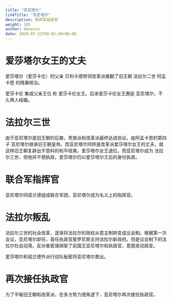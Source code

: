 ```yaml
---
title: "亚尼塔尔"
linkTitle: "亚尼塔尔"
description: 联邦军指挥官 
weight: 105
author: denalon
date: 2020-07-31T09:01:40+08:00
---
```


# 爱莎塔尔女王的丈夫

爱莎塔尔（爱莎卡伦）的父亲 贝利卡德带领改革派推翻了旧王朝 法拉尔二世 阿孟卡恩 的残暴统治。

爱莎卡伦 集成父亲王位 称 爱莎卡伦女王。后来爱莎卡伦女王邂逅 亚尼塔尔，不久两人结婚。


# 法拉尔三世 


由于亚尼塔尔是旧王朝的后裔，贵族派和改革派最终达成协议，由阿孟卡恩的第四子 亚尼塔尔继承旧王朝皇帝。而亚尼塔尔同样是改革派爱莎塔尔女王的丈夫，就这样旧王朝复辟出乎意料的和平结束。爱莎塔尔女王退位，而亚尼塔尔成为 法拉尔三世，但他并不想执政，爱莎塔尔仍以爱莎塔尔王后的身份执政。

# 联合军指挥官 

亚尼塔尔同诺兰德组成联合军团，亚尼塔尔成为名义上的指挥官。

# 法拉尔叛乱

法拉尔三世的社会改革，逐渐将法拉尔的政权从君主制转变成议会制。根据第一次会议，亚尼塔尔卸任，首任执政官斐罗尼斯主持法拉尔新政府。但是议会制下的法拉尔社会动荡，反对者密谋绑架了前国王亚尼塔尔和执政官，意图发动政变。

爱莎塔尔和诺兰德外派行动队秘密将亚尼塔尔救出。

# 再次接任执政官

为了平衡旧王朝和改革派，在多方势力德角逐下，亚尼塔尔再次接任执政官。
